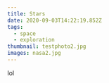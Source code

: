```yaml
---
title: Stars
date: 2020-09-03T14:22:19.852Z
tags:
  - space
  - exploration
thumbnail: testphoto2.jpg
images: nasa2.jpg
---
```

lol